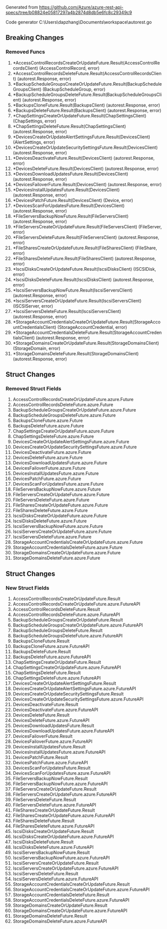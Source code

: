 Generated from https://github.com/Azure/azure-rest-api-specs/tree/b08824e05817297a4b2874d8db5e6fc8c29349c9

Code generator C:\Users\dapzhang\Documents\workspace\autorest.go

## Breaking Changes

### Removed Funcs

1. *AccessControlRecordsCreateOrUpdateFuture.Result(AccessControlRecordsClient) (AccessControlRecord, error)
1. *AccessControlRecordsDeleteFuture.Result(AccessControlRecordsClient) (autorest.Response, error)
1. *BackupScheduleGroupsCreateOrUpdateFuture.Result(BackupScheduleGroupsClient) (BackupScheduleGroup, error)
1. *BackupScheduleGroupsDeleteFuture.Result(BackupScheduleGroupsClient) (autorest.Response, error)
1. *BackupsCloneFuture.Result(BackupsClient) (autorest.Response, error)
1. *BackupsDeleteFuture.Result(BackupsClient) (autorest.Response, error)
1. *ChapSettingsCreateOrUpdateFuture.Result(ChapSettingsClient) (ChapSettings, error)
1. *ChapSettingsDeleteFuture.Result(ChapSettingsClient) (autorest.Response, error)
1. *DevicesCreateOrUpdateAlertSettingsFuture.Result(DevicesClient) (AlertSettings, error)
1. *DevicesCreateOrUpdateSecuritySettingsFuture.Result(DevicesClient) (autorest.Response, error)
1. *DevicesDeactivateFuture.Result(DevicesClient) (autorest.Response, error)
1. *DevicesDeleteFuture.Result(DevicesClient) (autorest.Response, error)
1. *DevicesDownloadUpdatesFuture.Result(DevicesClient) (autorest.Response, error)
1. *DevicesFailoverFuture.Result(DevicesClient) (autorest.Response, error)
1. *DevicesInstallUpdatesFuture.Result(DevicesClient) (autorest.Response, error)
1. *DevicesPatchFuture.Result(DevicesClient) (Device, error)
1. *DevicesScanForUpdatesFuture.Result(DevicesClient) (autorest.Response, error)
1. *FileServersBackupNowFuture.Result(FileServersClient) (autorest.Response, error)
1. *FileServersCreateOrUpdateFuture.Result(FileServersClient) (FileServer, error)
1. *FileServersDeleteFuture.Result(FileServersClient) (autorest.Response, error)
1. *FileSharesCreateOrUpdateFuture.Result(FileSharesClient) (FileShare, error)
1. *FileSharesDeleteFuture.Result(FileSharesClient) (autorest.Response, error)
1. *IscsiDisksCreateOrUpdateFuture.Result(IscsiDisksClient) (ISCSIDisk, error)
1. *IscsiDisksDeleteFuture.Result(IscsiDisksClient) (autorest.Response, error)
1. *IscsiServersBackupNowFuture.Result(IscsiServersClient) (autorest.Response, error)
1. *IscsiServersCreateOrUpdateFuture.Result(IscsiServersClient) (ISCSIServer, error)
1. *IscsiServersDeleteFuture.Result(IscsiServersClient) (autorest.Response, error)
1. *StorageAccountCredentialsCreateOrUpdateFuture.Result(StorageAccountCredentialsClient) (StorageAccountCredential, error)
1. *StorageAccountCredentialsDeleteFuture.Result(StorageAccountCredentialsClient) (autorest.Response, error)
1. *StorageDomainsCreateOrUpdateFuture.Result(StorageDomainsClient) (StorageDomain, error)
1. *StorageDomainsDeleteFuture.Result(StorageDomainsClient) (autorest.Response, error)

## Struct Changes

### Removed Struct Fields

1. AccessControlRecordsCreateOrUpdateFuture.azure.Future
1. AccessControlRecordsDeleteFuture.azure.Future
1. BackupScheduleGroupsCreateOrUpdateFuture.azure.Future
1. BackupScheduleGroupsDeleteFuture.azure.Future
1. BackupsCloneFuture.azure.Future
1. BackupsDeleteFuture.azure.Future
1. ChapSettingsCreateOrUpdateFuture.azure.Future
1. ChapSettingsDeleteFuture.azure.Future
1. DevicesCreateOrUpdateAlertSettingsFuture.azure.Future
1. DevicesCreateOrUpdateSecuritySettingsFuture.azure.Future
1. DevicesDeactivateFuture.azure.Future
1. DevicesDeleteFuture.azure.Future
1. DevicesDownloadUpdatesFuture.azure.Future
1. DevicesFailoverFuture.azure.Future
1. DevicesInstallUpdatesFuture.azure.Future
1. DevicesPatchFuture.azure.Future
1. DevicesScanForUpdatesFuture.azure.Future
1. FileServersBackupNowFuture.azure.Future
1. FileServersCreateOrUpdateFuture.azure.Future
1. FileServersDeleteFuture.azure.Future
1. FileSharesCreateOrUpdateFuture.azure.Future
1. FileSharesDeleteFuture.azure.Future
1. IscsiDisksCreateOrUpdateFuture.azure.Future
1. IscsiDisksDeleteFuture.azure.Future
1. IscsiServersBackupNowFuture.azure.Future
1. IscsiServersCreateOrUpdateFuture.azure.Future
1. IscsiServersDeleteFuture.azure.Future
1. StorageAccountCredentialsCreateOrUpdateFuture.azure.Future
1. StorageAccountCredentialsDeleteFuture.azure.Future
1. StorageDomainsCreateOrUpdateFuture.azure.Future
1. StorageDomainsDeleteFuture.azure.Future

## Struct Changes

### New Struct Fields

1. AccessControlRecordsCreateOrUpdateFuture.Result
1. AccessControlRecordsCreateOrUpdateFuture.azure.FutureAPI
1. AccessControlRecordsDeleteFuture.Result
1. AccessControlRecordsDeleteFuture.azure.FutureAPI
1. BackupScheduleGroupsCreateOrUpdateFuture.Result
1. BackupScheduleGroupsCreateOrUpdateFuture.azure.FutureAPI
1. BackupScheduleGroupsDeleteFuture.Result
1. BackupScheduleGroupsDeleteFuture.azure.FutureAPI
1. BackupsCloneFuture.Result
1. BackupsCloneFuture.azure.FutureAPI
1. BackupsDeleteFuture.Result
1. BackupsDeleteFuture.azure.FutureAPI
1. ChapSettingsCreateOrUpdateFuture.Result
1. ChapSettingsCreateOrUpdateFuture.azure.FutureAPI
1. ChapSettingsDeleteFuture.Result
1. ChapSettingsDeleteFuture.azure.FutureAPI
1. DevicesCreateOrUpdateAlertSettingsFuture.Result
1. DevicesCreateOrUpdateAlertSettingsFuture.azure.FutureAPI
1. DevicesCreateOrUpdateSecuritySettingsFuture.Result
1. DevicesCreateOrUpdateSecuritySettingsFuture.azure.FutureAPI
1. DevicesDeactivateFuture.Result
1. DevicesDeactivateFuture.azure.FutureAPI
1. DevicesDeleteFuture.Result
1. DevicesDeleteFuture.azure.FutureAPI
1. DevicesDownloadUpdatesFuture.Result
1. DevicesDownloadUpdatesFuture.azure.FutureAPI
1. DevicesFailoverFuture.Result
1. DevicesFailoverFuture.azure.FutureAPI
1. DevicesInstallUpdatesFuture.Result
1. DevicesInstallUpdatesFuture.azure.FutureAPI
1. DevicesPatchFuture.Result
1. DevicesPatchFuture.azure.FutureAPI
1. DevicesScanForUpdatesFuture.Result
1. DevicesScanForUpdatesFuture.azure.FutureAPI
1. FileServersBackupNowFuture.Result
1. FileServersBackupNowFuture.azure.FutureAPI
1. FileServersCreateOrUpdateFuture.Result
1. FileServersCreateOrUpdateFuture.azure.FutureAPI
1. FileServersDeleteFuture.Result
1. FileServersDeleteFuture.azure.FutureAPI
1. FileSharesCreateOrUpdateFuture.Result
1. FileSharesCreateOrUpdateFuture.azure.FutureAPI
1. FileSharesDeleteFuture.Result
1. FileSharesDeleteFuture.azure.FutureAPI
1. IscsiDisksCreateOrUpdateFuture.Result
1. IscsiDisksCreateOrUpdateFuture.azure.FutureAPI
1. IscsiDisksDeleteFuture.Result
1. IscsiDisksDeleteFuture.azure.FutureAPI
1. IscsiServersBackupNowFuture.Result
1. IscsiServersBackupNowFuture.azure.FutureAPI
1. IscsiServersCreateOrUpdateFuture.Result
1. IscsiServersCreateOrUpdateFuture.azure.FutureAPI
1. IscsiServersDeleteFuture.Result
1. IscsiServersDeleteFuture.azure.FutureAPI
1. StorageAccountCredentialsCreateOrUpdateFuture.Result
1. StorageAccountCredentialsCreateOrUpdateFuture.azure.FutureAPI
1. StorageAccountCredentialsDeleteFuture.Result
1. StorageAccountCredentialsDeleteFuture.azure.FutureAPI
1. StorageDomainsCreateOrUpdateFuture.Result
1. StorageDomainsCreateOrUpdateFuture.azure.FutureAPI
1. StorageDomainsDeleteFuture.Result
1. StorageDomainsDeleteFuture.azure.FutureAPI
